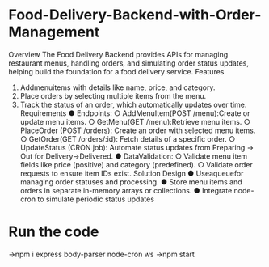 # Food-Delivery-Backend-with-Order-Management
 Overview
 The Food Delivery Backend provides APIs for managing restaurant menus, handling orders, and
 simulating order status updates, helping build the foundation for a food delivery service.
 Features
 1. Addmenuitems with details like name, price, and category.
 2. Place orders by selecting multiple items from the menu.
 3. Track the status of an order, which automatically updates over time.
 Requirements
 ● Endpoints:
 ○ AddMenuItem(POST /menu):Create or update menu items.
 ○ GetMenu(GET /menu):Retrieve menu items.
 ○ PlaceOrder (POST /orders): Create an order with selected menu items.
 ○ GetOrder(GET /orders/:id): Fetch details of a specific order.
 ○ UpdateStatus (CRON job): Automate status updates from Preparing → Out
 for Delivery→Delivered.
 ● DataValidation:
 ○ Validate menu item fields like price (positive) and category (predefined).
 ○ Validate order requests to ensure item IDs exist.
 Solution Design
 ● Useaqueuefor managing order statuses and processing.
 ● Store menu items and orders in separate in-memory arrays or collections.
 ● Integrate node-cron to simulate periodic status updates

# Run the code
->npm i express body-parser node-cron ws
->npm start

